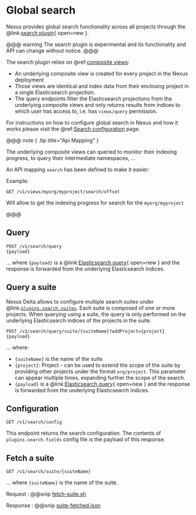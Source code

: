 # Global search

Nexus provides global search functionality across all projects through the
@link:[search plugin](https://github.com/senscience/nexus-delta/tree/$git.branch$/delta/plugins/search/src){ open=new }.

@@@ warning
The search plugin is experimental and its functionality and API can change without notice.
@@@

The search plugin relies on @ref:[composite views](./views/composite-view-api.md):

* An underlying composite view is created for every project in the Nexus deployment
* Those views are identical and index data from their enclosing project in a single Elasticsearch projection.
* The query endpoints filter the Elasticsearch projections from the underlying composite views and only returns results from
  indices to which user has access to, i.e. has `views/query` permission.

For instructions on how to configure global search in Nexus and how it works please visit the
@ref:[Search configuration](../../running-nexus/search-configuration.md) page.

@@@ note { .tip title="Api Mapping" }

The underlying composite views can queried to monitor their indexing progress, to query their intermediate namespaces, ...

An API mapping `search` has been defined to make it easier:

Example:
```
GET /v1/views/myorg/myproject/search/offset
```
Will allow to get the indexing progress for search for the `myorg/myproject` 

@@@

## Query

```
POST /v1/search/query
{payload}
```
... where `{payload}` is a 
@link:[Elasticsearch query](https://www.elastic.co/docs/explore-analyze/query-filter/languages/querydsl){ open=new }
and the response is forwarded from the underlying Elasticsearch indices.

## Query a suite

Nexus Delta allows to configure multiple search suites under @link:[`plugins.search.suites`](https://github.com/senscience/nexus-delta/blob/master/delta/plugins/search/src/main/resources/search.conf). Each suite is composed of one or more projects.
When querying using a suite, the query is only performed on the underlying Elasticsearch indices of the projects in the suite.

```
POST /v1/search/query/suite/{suiteName}?addProject={project}
{payload}
```
... where:

* `{suiteName}` is the name of the suite
* `{project}`: Project - can be used to extend the scope of the suite by providing other projects under the format `org/project`. This parameter can appear
  multiple times, expanding further the scope of the search.
* `{payload}` is a @link:[Elasticsearch query](https://www.elastic.co/docs/explore-analyze/query-filter/languages/querydsl){ open=new }
  and the response is forwarded from the underlying Elasticsearch indices.

## Configuration

```
GET /v1/search/config
```

This endpoint returns the search configuration. The contents of `plugins.search.fields` config file is the payload of
this response.

## Fetch a suite

```
GET /v1/search/suite/{suiteName}
```
... where `{suiteName}` is the name of the suite.

Request
:   @@snip [fetch-suite.sh](assets/search/fetch-suite.sh)

Response
:   @@snip [suite-fetched.json](assets/search/suite-fetched.json)
